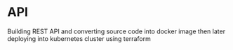 # API
Building REST API and converting source code into docker image then later deploying into kubernetes cluster using terraform
